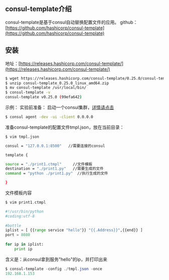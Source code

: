 ## consul-template介绍
consul-template是基于consul自动替换配置文件的应用。
github：[https://github.com/hashicorp/consul-template](https://github.com/hashicorp/consul-template)

## 安装
地址：[https://releases.hashicorp.com/consul-template/](https://releases.hashicorp.com/consul-template/)

```bash
$ wget https://releases.hashicorp.com/consul-template/0.25.0/consul-template_0.25.0_linux_amd64.zip
$ unzip consul-template_0.25.0_linux_amd64.zip 
$ mv consul-template /usr/local/bin/
$ consul-template -v
consul-template v0.25.0 (99efa642)
```
示例：
实验前准备：
启动一个consul集群，[详情请点击](https://blog.csdn.net/xixihahalelehehe/article/details/106036556)

```bash
$ consul agent -dev -ui -client 0.0.0.0
```

准备consul-template的配置文件tmpl.json，放在当前目录：

```bash
$ vim tmpl.json
```
```bash
consul = "127.0.0.1:8500"   //需要连接的consul

template {

source = "./print1.ctmpl"     //文件模板
destination = "./print1.py"   //需要生成的文件
command = "python ./print1.py"  //执行生成的文件

}
```
文件模板内容
```php
$ vim print1.ctmpl
```

```python
#!/usr/bin/python
#coding:utf-8
 
#bottle
iplist = [ {{range service "hello"}} "{{.Address}}",{{end}} ]
port = 8080
 
for ip in iplist:
    print ip
```
含义是：从consul拿到服务"hello"的ip，并打印出来

```powershell
$ consul-template -config ./tmpl.json -once
192.168.1.153
```

